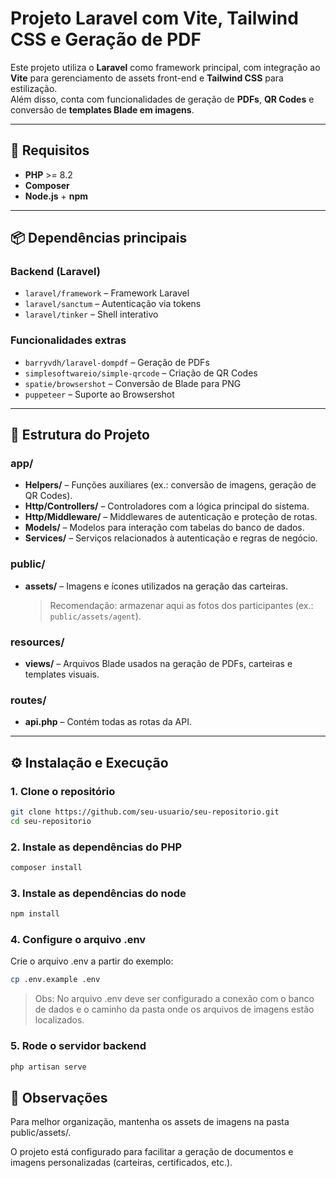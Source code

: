 # Projeto Laravel com Vite, Tailwind CSS e Geração de PDF

Este projeto utiliza o **Laravel** como framework principal, com integração ao **Vite** para gerenciamento de assets front-end e **Tailwind CSS** para estilização.  
Além disso, conta com funcionalidades de geração de **PDFs**, **QR Codes** e conversão de **templates Blade em imagens**.

---

## 🚀 Requisitos

-   **PHP** >= 8.2
-   **Composer**
-   **Node.js** + **npm**

---

## 📦 Dependências principais

### Backend (Laravel)

-   `laravel/framework` – Framework Laravel
-   `laravel/sanctum` – Autenticação via tokens
-   `laravel/tinker` – Shell interativo

### Funcionalidades extras

-   `barryvdh/laravel-dompdf` – Geração de PDFs
-   `simplesoftwareio/simple-qrcode` – Criação de QR Codes
-   `spatie/browsershot` – Conversão de Blade para PNG
-   `puppeteer` – Suporte ao Browsershot

---

## 📂 Estrutura do Projeto

### **app/**

-   **Helpers/** – Funções auxiliares (ex.: conversão de imagens, geração de QR Codes).
-   **Http/Controllers/** – Controladores com a lógica principal do sistema.
-   **Http/Middleware/** – Middlewares de autenticação e proteção de rotas.
-   **Models/** – Modelos para interação com tabelas do banco de dados.
-   **Services/** – Serviços relacionados à autenticação e regras de negócio.

### **public/**

-   **assets/** – Imagens e ícones utilizados na geração das carteiras.
    > Recomendação: armazenar aqui as fotos dos participantes (ex.: `public/assets/agent`).

### **resources/**

-   **views/** – Arquivos Blade usados na geração de PDFs, carteiras e templates visuais.

### **routes/**

-   **api.php** – Contém todas as rotas da API.

---

## ⚙️ Instalação e Execução

### 1. Clone o repositório

```bash
git clone https://github.com/seu-usuario/seu-repositorio.git
cd seu-repositorio
```

### 2. Instale as dependências do PHP

```bash
composer install
```

### 3. Instale as dependências do node

```bash
npm install
```

### 4. Configure o arquivo .env

Crie o arquivo .env a partir do exemplo:

```bash
cp .env.example .env

```

> Obs: No arquivo .env deve ser configurado a conexão com o banco de dados e o caminho da pasta onde os arquivos de imagens estão localizados.

### 5. Rode o servidor backend

```bash
php artisan serve
```

## 📌 Observações

Para melhor organização, mantenha os assets de imagens na pasta public/assets/.

O projeto está configurado para facilitar a geração de documentos e imagens personalizadas (carteiras, certificados, etc.).

